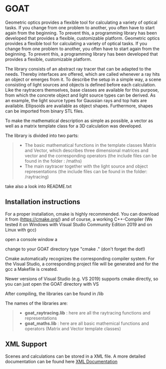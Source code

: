 # GOAT

Geometric optics provides a flexible tool for calculating a variety of optical tasks. If you change from one problem to another, you often have to start again from the beginning. To prevent this, a programming library has been developed that provides a flexible, customizable platform. Geometric optics provides a flexible tool for calculating a variety of optical tasks. If you change from one problem to another, you often have to start again from the beginning. To prevent this, a programming library has been developed that provides a flexible, customizable platform. 

The library consists of an abstract ray tracer that can be adapted to the needs. 
Thereby interfaces are offered, which are called whenever a ray hits an object or emerges from it. To describe the setup in a simple way, a scene consisting of light sources and objects is defined before each calculation. Like the raytracers themselves, base classes are available for this purpose, from which the concrete object and light source types can be derived. As an example, the light source types for Gaussian rays and top hats are available. Ellipsoids are available as object shapes. Furthermore, shapes can be imported from binary STL files. 

To make the mathematical description as simple as possible, a vector as well as a matrix template class for a 3D calculation was developed. 

The library is divided into two parts: 

> - The basic mathematical functions in the template classes Matrix and Vector, which describes three dimensional matrices and vector and the corresponding operators (the include files can be found in the folder : /maths)
> - The main raytracer together with the light source and object representations (the include files can be found in the folder:  /raytracing)

take also a look into README.txt

## Installation instructions

For a proper installation, cmake is highly recommended. You can download it from (https://cmake.org/)
and of course, a working C++-Compiler (We tested it on Windows with Visual Studio Community Edition 2019 and on Linux with gcc)

open a console window a 

change to your GOAT directory 
type "cmake ." (don't forget the dot!) 

Cmake automatically recognizes the corresponding compiler system. For the Visual Studio, a corresponding project file will be generated and for the gcc a Makefile is created. 

Newer versions of Visual Studio (e.g. VS 2019) supports cmake directly, so you can just open the GOAT directory with VS

After compiling, the libraries can be found in /lib

The names of the libraries are:

> - **goat_raytracing.lib** : here are all the raytracing functions and representations
> - **goat_maths.lib** : here are all basic mathemical functions and operators (Matrix and Vector template classes)

## XML Support

Scenes and calculations can be stored in a XML file. A more detailed documentation can be found here [XML Documentation](../../latex/xmldoc.pdf)




